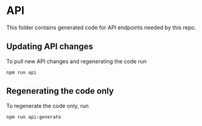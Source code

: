 # API

This folder contains generated code for API endpoints needed by this repo.

## Updating API changes

To pull new API changes and regenerating the code run

```shell
npm run api
```

## Regenerating the code only

To regenerate the code only, run

```shell
npm run api:generate
```